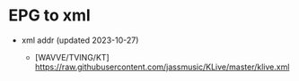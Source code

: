 # EPG to xml

* xml addr (updated 2023-10-27)

  - [WAVVE/TVING/KT]
    https://raw.githubusercontent.com/jassmusic/KLive/master/klive.xml

